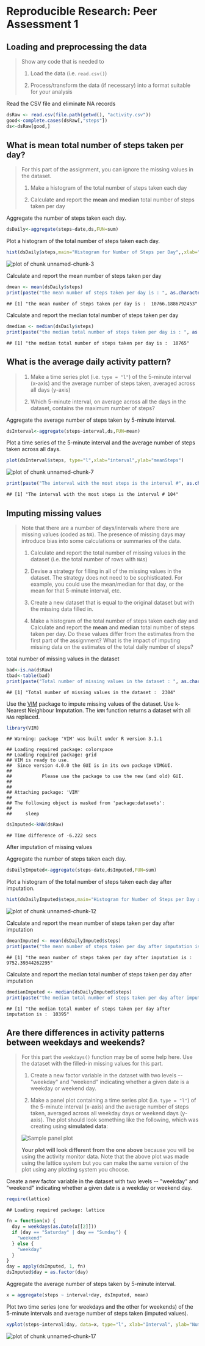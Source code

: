 # Reproducible Research: Peer Assessment 1

## Loading and preprocessing the data

> Show any code that is needed to
> 
> 1. Load the data (i.e. `read.csv()`)
> 
> 2. Process/transform the data (if necessary) into a format suitable for your analysis

Read the CSV file and eliminate NA records


```r
dsRaw <- read.csv(file.path(getwd(), "activity.csv"))
good<-complete.cases(dsRaw[,"steps"])
ds<-dsRaw[good,]
```

## What is mean total number of steps taken per day?
> For this part of the assignment, you can ignore the missing values in
> the dataset.
> 
> 1. Make a histogram of the total number of steps taken each day
> 
> 2. Calculate and report the **mean** and **median** total number of steps taken per day

Aggregate the number of steps taken each day.


```r
dsDaily<-aggregate(steps~date,ds,FUN=sum)
```

Plot a histogram of the total number of steps taken each day.


```r
hist(dsDaily$steps,main="Histogram for Number of Steps per Day",,xlab="Number of steps")
```

![plot of chunk unnamed-chunk-3](figure/unnamed-chunk-3.png) 

Calculate and report the mean number of steps taken per day


```r
dmean <- mean(dsDaily$steps)
print(paste("the mean number of steps taken per day is : ", as.character(dmean)))
```

```
## [1] "the mean number of steps taken per day is :  10766.1886792453"
```

Calculate and report the median total number of steps taken per day


```r
dmedian <- median(dsDaily$steps)
print(paste("the median total number of steps taken per day is : ", as.character(dmedian)))
```

```
## [1] "the median total number of steps taken per day is :  10765"
```

## What is the average daily activity pattern?

> 1. Make a time series plot (i.e. `type = "l"`) of the 5-minute interval (x-axis) and the average number of steps taken, averaged across all days (y-axis)
> 
> 2. Which 5-minute interval, on average across all the days in the dataset, contains the maximum number of steps?

Aggregate the average number of steps taken by 5-minute interval.


```r
dsInterval<-aggregate(steps~interval,ds,FUN=mean)
```

Plot a time series of the 5-minute interval and the average number of steps taken across all days.


```r
plot(dsInterval$steps, type="l",xlab="interval",ylab="meanSteps")
```

![plot of chunk unnamed-chunk-7](figure/unnamed-chunk-7.png) 


```r
print(paste("The interval with the most steps is the interval #", as.character(which.max(dsInterval$steps))))
```

```
## [1] "The interval with the most steps is the interval # 104"
```

## Imputing missing values

> Note that there are a number of days/intervals where there are missing
> values (coded as `NA`). The presence of missing days may introduce
> bias into some calculations or summaries of the data.
> 
> 1. Calculate and report the total number of missing values in the dataset (i.e. the total number of rows with `NA`s)
> 
> 2. Devise a strategy for filling in all of the missing values in the dataset. The strategy does not need to be sophisticated. For example, you could use the mean/median for that day, or the mean for that 5-minute interval, etc.
> 
> 3. Create a new dataset that is equal to the original dataset but with the missing data filled in.
> 
> 4. Make a histogram of the total number of steps taken each day and Calculate and report the **mean** and **median** total number of steps taken per day. Do these values differ from the estimates from the first part of the assignment? What is the impact of imputing missing data on the estimates of the total daily number of steps?

total number of missing values in the dataset


```r
bad<-is.na(dsRaw)
tbad<-table(bad)
print(paste("Total number of missing values in the dataset : ", as.character(tbad[2])))
```

```
## [1] "Total number of missing values in the dataset :  2304"
```

Use the [VIM](http://cran.r-project.org/web/packages/VIM/index.html) package to impute missing values of the dataset.
Use k-Nearest Neighbour Imputation.
The `kNN` function returns a dataset with all `NA`s replaced.


```r
library(VIM)
```

```
## Warning: package 'VIM' was built under R version 3.1.1
```

```
## Loading required package: colorspace
## Loading required package: grid
## VIM is ready to use. 
##  Since version 4.0.0 the GUI is in its own package VIMGUI.
## 
##           Please use the package to use the new (and old) GUI.
## 
## 
## Attaching package: 'VIM'
## 
## The following object is masked from 'package:datasets':
## 
##     sleep
```

```r
dsImputed<-kNN(dsRaw)
```

```
## Time difference of -6.222 secs
```

After imputation of missing values

Aggregate the number of steps taken each day.


```r
dsDailyImputed<-aggregate(steps~date,dsImputed,FUN=sum)
```

Plot a histogram of the total number of steps taken each day after imputation.


```r
hist(dsDailyImputed$steps,main="Histogram for Number of Steps per Day after imputation",xlab="Number of steps")
```

![plot of chunk unnamed-chunk-12](figure/unnamed-chunk-12.png) 

Calculate and report the mean number of steps taken per day after imputation


```r
dmeanImputed <- mean(dsDailyImputed$steps)
print(paste("the mean number of steps taken per day after imputation is : ", as.character(dmeanImputed)))
```

```
## [1] "the mean number of steps taken per day after imputation is :  9752.39344262295"
```

Calculate and report the median total number of steps taken per day after imputation


```r
dmedianImputed <- median(dsDailyImputed$steps)
print(paste("the median total number of steps taken per day after imputation is : ", as.character(dmedianImputed)))
```

```
## [1] "the median total number of steps taken per day after imputation is :  10395"
```

## Are there differences in activity patterns between weekdays and weekends?

> For this part the `weekdays()` function may be of some help here. Use
> the dataset with the filled-in missing values for this part.
> 
> 1. Create a new factor variable in the dataset with two levels -- "weekday" and "weekend" indicating whether a given date is a weekday or weekend day.
> 
> 2. Make a panel plot containing a time series plot (i.e. `type = "l"`) of the 5-minute interval (x-axis) and the average number of steps taken, averaged across all weekday days or weekend days (y-axis). The plot should look something like the following, which was creating using **simulated data**:
> 
> ![Sample panel plot](instructions_fig/sample_panelplot.png) 
> 
> **Your plot will look different from the one above** because you will
> be using the activity monitor data. Note that the above plot was made
> using the lattice system but you can make the same version of the plot
> using any plotting system you choose.


Create a new factor variable in the dataset with two levels -- "weekday" and "weekend" indicating whether a given date is a weekday or weekend day.


```r
require(lattice)
```

```
## Loading required package: lattice
```

```r
fn = function(x) {
  day = weekdays(as.Date(x[[2]]))
  if (day == "Saturday" | day == "Sunday") {
    "weekend"
  } else {
    "weekday"
  }
}
day = apply(dsImputed, 1, fn)
dsImputed$day = as.factor(day)
```

Aggregate the average number of steps taken by 5-minute interval.


```r
x = aggregate(steps ~ interval+day, dsImputed, mean)
```

Plot two time series (one for weekdays and the other for weekends) of the 5-minute intervals and average number of steps taken (imputed values).


```r
xyplot(steps~interval|day, data=x, type="l", xlab="Interval", ylab="Number of steps", layout=c(1,2))
```

![plot of chunk unnamed-chunk-17](figure/unnamed-chunk-17.png) 

